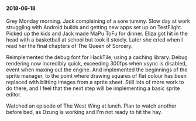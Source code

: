 #### 2018-06-18

Grey Monday morning. Jack complaining of a sore tummy. Slow day at work struggling with Android builds and getting new apps set up on TestFlight. Picked up the kids and Jack made MaPu ToFu for dinner. Eliza got hit in the head with a basketball at school but took it stoicly. Later she cried when I read her the final chapters of The Queen of Sorcery.

Reimplemented the debug font for HackTile, using a caching library. Debug rendering now incredibly quick, exceeding 300fps when vsync is disabled, event when maxing out the engine. And implemented the beginnings of the sprite manager, to the point where drawing squares of flat colour has been replaced with blitting images from a sprite sheet. Still lots of more work to do there, and I feel that the next step will be implementing a basic sprite editor.

Watched an episode of The West Wing at lunch. Plan to watch another before bed, as Dzung is working and I'm not ready to hit the hay.